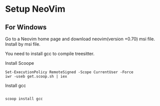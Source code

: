 
# Setup NeoVim


## For Windows

Go to a Neovim home page and download neovim(version +0.70) msi file.
Install by msi file.

You need to install gcc to compile treesitter.

Install Scoope

```
Set-ExecutionPolicy RemoteSigned -Scope CurrentUser -Force
iwr -useb get.scoop.sh | iex
```

Install gcc

```

scoop install gcc

```
